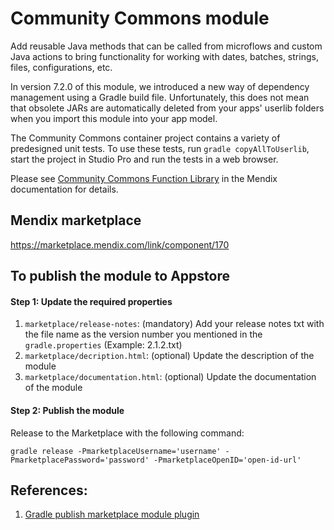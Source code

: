 # Community Commons module

Add reusable Java methods that can be called from microflows and custom Java actions to bring functionality for working with dates, batches, strings, files, configurations, etc.

In version 7.2.0 of this module, we introduced a new way of dependency management using a Gradle build file. Unfortunately, this does not mean that obsolete JARs are automatically deleted from your apps' userlib folders when you import this module into your app model.

The Community Commons container project contains a variety of predesigned unit tests. To use these tests, run `gradle copyAllToUserlib`, start the project in Studio Pro and run the tests in a web browser.

Please see [Community Commons Function Library](https://docs.mendix.com/appstore/modules/community-commons-function-library) in the Mendix documentation for details.
 
## Mendix marketplace
https://marketplace.mendix.com/link/component/170

## To publish the module to Appstore

#### Step 1: Update the required properties
1. `marketplace/release-notes`: (mandatory) Add your release notes txt with the file name as the version number you mentioned in the `gradle.properties` (Example: 2.1.2.txt)
2. `marketplace/decription.html`: (optional) Update the description of the module
3. `marketplace/documentation.html`: (optional) Update the documentation of the module

#### Step 2: Publish the module
Release to the Marketplace with the following command:
```
gradle release -PmarketplaceUsername='username' -PmarketplacePassword='password' -PmarketplaceOpenID='open-id-url'
```

## References:
1. [Gradle publish marketplace module plugin](https://gitlab.rnd.mendix.com/runtime/gradle-mx-publish-module-plugin) 

